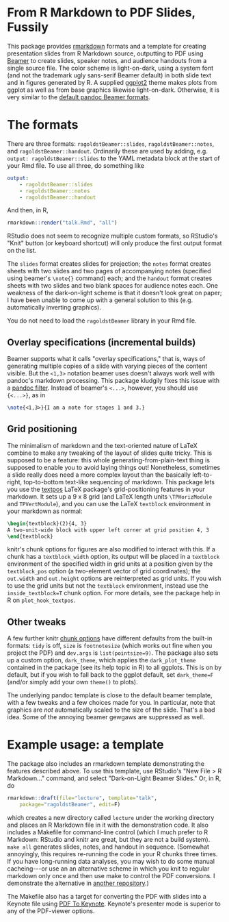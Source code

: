 
# From R Markdown to PDF Slides, Fussily

This package provides [rmarkdown](http://rmarkdown.rstudio.com) formats and a template for creating presentation slides from R Markdown source, outputting to PDF using [Beamer](http://ctan.org/pkg/beamer) to create slides, speaker notes, and audience handouts from a single source file. The color scheme is light-on-dark, using a system font (and not the trademark ugly sans-serif Beamer default) in both slide text and in figures generated by R. A supplied [ggplot2](http://ggplot2.org) theme makes plots from ggplot as well as from base graphics likewise light-on-dark. Otherwise, it is very similar to the [default pandoc Beamer formats](http://rmarkdown.rstudio.com/beamer_presentation_format.html).

# The formats

There are three formats: `ragoldstBeamer::slides`, 
`ragoldstBeamer::notes`, and `ragoldstBeamer::handout`. Ordinarily these are used by adding, e.g. `output: ragoldstBeamer::slides` to the YAML metadata block at the start of your Rmd file.  To use all three, do something like

```yaml
output:
    - ragoldstBeamer::slides
    - ragoldstBeamer::notes
    - ragoldstBeamer::handout
```

And then, in R,

```R
rmarkdown::render("talk.Rmd", "all")
```

RStudio does not seem to recognize multiple custom formats, so RStudio's "Knit" button (or keyboard shortcut) will only produce the first output format on the list.

The `slides` format creates slides for projection; the `notes` format creates sheets with two slides and two pages of accompanying notes (specified using beamer's `\note{}` command) each; and the `handout` format creates sheets with two slides and two blank spaces for audience notes each. One weakness of the dark-on-light scheme is that it doesn't look great on paper; I have been unable to come up with a general solution to this (e.g. automatically inverting graphics).

You do not need to load the `ragoldstBeamer` library in your Rmd file.

## Overlay specifications (incremental builds)

Beamer supports what it calls "overlay specifications," that is, ways of generating multiple copies of a slide with varying pieces of the content visible. But the `<1,3>` notation beamer uses doesn't always work well with pandoc's markdown processing. This package kludgily fixes this issue with a [pandoc filter](inst/python/overlay_filter). Instead of beamer's `<...>`, however, you should use `{<...>}`, as in

```latex
\note{<1,3>}{I am a note for stages 1 and 3.}
```

## Grid positioning

The minimalism of markdown and the text-oriented nature of LaTeX combine to make any tweaking of the layout of slides quite tricky. This is supposed to be a feature: this whole generating-from-plain-text thing is supposed to enable you to avoid laying things out! Nonetheless, sometimes a slide really does need a more complex layout than the basically left-to-right, top-to-bottom text-like sequencing of markdown. This package lets you use the [textpos](http://ctan.org/pkg/textpos) LaTeX package's grid-positioning features in your markdown. It sets up a 9 x 8 grid (and LaTeX length units `\TPHorizModule` and `TPVertModule`), and you can use the LaTeX `textblock` environment in your markdown as normal:

```latex
\begin{textblock}(2){4, 3}
A two-unit-wide block with upper left corner at grid position 4, 3
\end{textblock}
```

knitr's chunk options for figures are also modified to interact with this. If a chunk has a `textblock_width` option, its output will be placed in a `textblock` environment of the specified width in grid units at a position given by the `textblock_pos` option (a two-element vector of grid coordinates); the `out.width` and `out.height` options are reinterpreted as grid units. If you wish to use the grid units but not the `textblock` environment, instead use the `inside_textblock=T` chunk option. For more details, see the package help in R on `plot_hook_textpos`.

## Other tweaks

A few further knitr [chunk options](http://yihui.name/knitr/options/) have different defaults from the built-in formats: `tidy` is off, `size` is `footnotesize` (which works out fine when you project the PDF) and `dev.args` is `list(pointsize=9)`. The package also sets up a custom option, `dark_theme`, which applies the `dark_plot_theme` contained in the package (see its help topic in R) to all ggplots. This is on by default, but if you wish to fall back to the ggplot default, set `dark_theme=F` (and/or simply add your own `theme()` to plots).

The underlying pandoc template is close to the default beamer template, with a few tweaks and a few choices made for you. In particular, note that graphics are *not* automatically scaled to the size of the slide. That's a bad idea. Some of the annoying beamer gewgaws are suppressed as well.

# Example usage: a template

The package also includes an rmarkdown template demonstrating the features described above. To use this template, use RStudio's "New File > R Markdown..." command, and select "Dark-on-Light Beamer Slides." Or, in R, do

```R
rmarkdown::draft(file="lecture", template="talk",
    package="ragoldstBeamer", edit=F)
```

which creates a new directory called `lecture` under the working directory and places an R Markdown file in it with the demonstration code. It also includes a Makefile for command-line control (which I much prefer to R Markdown: RStudio and knitr are great, but they are not a build system). `make all` generates slides, notes, and handout in sequence. (Somewhat annoyingly, this requires re-running the code in your R chunks three times. If you have long-running data analyses, you may wish to do some manual cacheing---or use an an alternative scheme in which you knit to regular markdown only once and then use make to control the PDF conversions. I demonstrate the alternative in [another repository](https://github.com/agoldst/tex/blob/master/rmd-slides/).)

The Makefile also has a target for converting the PDF with slides into a Keynote file using [PDF To Keynote](https://www.cs.hmc.edu/~oneill/freesoftware/pdftokeynote.html). Keynote's presenter mode is superior to any of the PDF-viewer options.
